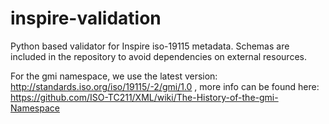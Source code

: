 # inspire-validation
Python based validator for Inspire iso-19115 metadata.
Schemas are included in the repository to avoid dependencies on external resources.

For the gmi namespace, we use the latest version: http://standards.iso.org/iso/19115/-2/gmi/1.0 , more info can be found here:
https://github.com/ISO-TC211/XML/wiki/The-History-of-the-gmi-Namespace
